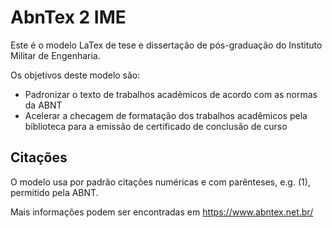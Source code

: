 # AbnTex 2 IME

Este é o modelo LaTex de tese e dissertação de pós-graduação do Instituto Militar de Engenharia.

Os objetivos deste modelo são:

- Padronizar o texto de trabalhos acadêmicos de acordo com as normas da ABNT
- Acelerar a checagem de formatação dos trabalhos acadêmicos pela biblioteca para a emissão de certificado de conclusão de curso

## Citações

O modelo usa por padrão citações numéricas e com parênteses, e.g. (1), permitido pela ABNT.

Mais informações podem ser encontradas em https://www.abntex.net.br/
